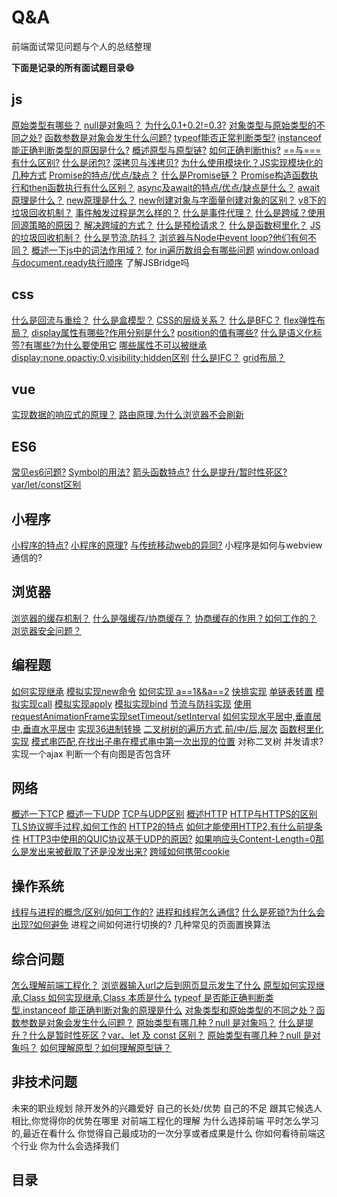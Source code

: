 # Q&A

前端面试常见问题与个人的总结整理

**下面是记录的所有面试题目录:smile:**
## js
<solve ok>[原始类型有哪些？](./../js/primitiveType.md)</solve>
<solve ok>[null是对象吗？](./../js/nullobj.md)</solve>
<solve ok>[为什么0.1+0.2!=0.3?](./../js/numNotEqual.md)</solve>
<solve ok>[对象类型与原始类型的不同之处?](./../js/objDiffPrim.md)</solve>
<solve ok>[函数参数是对象会发生什么问题?](./../js/objparam.md)</solve>
<solve ok>[typeof能否正常判断类型?](./../js/typeof.md)</solve>
<solve ok>[instanceof能正确判断类型的原因是什么?](./../js/instanceof.md)</solve>
<solve ok>[概述原型与原型链?](./../../bigWeb/js/prototype.md)</solve>
<solve ok>[如何正确判断this?](./../js/this.md)</solve>
<solve ok>[==与===有什么区别?](./../js/equal.md)</solve>
<solve ok>[什么是闭包?](./../../bigWeb/js/closure.md)</solve>
<solve ok>[深拷贝与浅拷贝?](./../../bigWeb/js/copy.md)</solve>
<solve ok>[为什么使用模块化？JS实现模块化的几种方式](./../js/module.md)</solve>
<solve ok>[Promise的特点/优点/缺点？](./../js/promise.md#特点)</solve>
<solve ok>[什么是Promise链？](./../js/promise.md#promise链)</solve>
<solve ok>[Promise构造函数执行和then函数执行有什么区别？](./../js/promise.md#promise链)</solve>
<solve ok>[async及await的特点/优点/缺点是什么？](./../js/asyncawait.md)</solve>
<solve ok>[await原理是什么？](./../js/asyncawait.md)</solve>
<solve ok>[new原理是什么？](./../js/new.md)</solve>
<solve ok>[new创建对象与字面量创建对象的区别？](./../js/new.md)</solve>
<solve ok>[v8下的垃圾回收机制？](./../js/v8garbage.md)</solve>
<solve ok>[事件触发过程是怎么样的？](./../js/event.md)</solve>
<solve ok>[什么是事件代理？](./../js/event.md)</solve>
<solve ok>[什么是跨域？使用同源策略的原因？](./../internet/cros.md)</solve>
<solve ok>[解决跨域的方式？](./../../bigWeb/browser/cors.md)</solve>
<solve ok>[什么是预检请求？](./../../bigWeb/browser/cors.md#预检请求)</solve>
<solve ok>[什么是函数柯里化？](./../../bigWeb/js/currying.md#柯里化)</solve>
<solve ok>[JS的垃圾回收机制？](./../../bigWeb/js/garbage.md)</solve>
<solve ok>[什么是节流,防抖？](./../../bigWeb/js/throttling.md#防抖)</solve>
<solve ok>[浏览器与Node中event loop?他们有何不同？](./../../bigWeb/js/eventloop.md)</solve>
<solve ok>[概述一下js中的词法作用域？](./../../bigWeb/js/scope.md)</solve>
<solve ok>[for in遍历数组会有哪些问题](./../../interview/js/diff-for-in-of.md)</solve>
<solve ok>[window.onload与document.ready执行顺序](./../js/onload-ready.md)</solve>
<solve >了解JSBridge吗</solve>

## css
<solve ok>[什么是回流与重绘？](./../../bigWeb/css/reflow.md#回流)</solve>
<solve ok>[什么是盒模型？](./../../bigWeb/css/box.md)</solve>
<solve ok>[CSS的层级关系？](./../../bigWeb/css/level.md)</solve>
<solve ok>[什么是BFC？](./../../bigWeb/css/bfc.md)</solve>
<solve ok>[flex弹性布局？](./../../bigWeb/css/flex.md)</solve>
<solve ok>[display属性有哪些?作用分别是什么?](./../css/display.md)</solve>
<solve ok>[position的值有哪些?](./../css/position.md)</solve>
<solve ok>[什么是语义化标签?有哪些?为什么要使用它](./../../bigWeb/html/semantic.md)</solve>
<solve ok>[哪些属性不可以被继承](./../css/inherit.md)</solve>
<solve ok>[display:none,opactiy:0,visibility:hidden区别](./../css/hideElement.md)</solve>
<solve>[什么是IFC？](./../../bigWeb/css/ifc.md)</solve>
<solve>[grid布局？](http://www.ruanyifeng.com/blog/2019/03/grid-layout-tutorial.html)</solve>
## vue
<solve ok>[实现数据的响应式的原理？](./../../bigWeb/vue/bindData.md)</solve>
<solve ok>[路由原理,为什么浏览器不会刷新](./../../bigWeb/vue/routing.md)</solve>

## ES6
<solve ok>[常见es6问题?](./../js/es6.md)</solve>
<solve ok>[Symbol的用法?](./../../bigWeb/js/symbol.md)</solve>
<solve ok>[箭头函数特点?](./../../bigWeb/js/arrowfun.md#特点)</solve>
<solve ok>[什么是提升/暂时性死区?var/let/const区别](./../other/promote.md)</solve>

## 小程序
<solve ok>[小程序的特点?](./../mini/feature.md)</solve>
<solve ok>[小程序的原理?](./../mini/principle.md)</solve>
<solve ok>[与传统移动web的异同?](./../mini/differentweb.md)</solve>
<solve>小程序是如何与webview通信的?</solve>

## 浏览器
<solve ok>[浏览器的缓存机制？](./../../bigWeb/browser/cache.md)</solve>
<solve ok>[什么是强缓存/协商缓存？](./../../bigWeb/browser/cache.md#强缓存)</solve>
<solve ok>[协商缓存的作用？如何工作的？](./../../bigWeb/browser/cache.md#协商缓存)</solve>
<solve ok>[浏览器安全问题？](./../../bigWeb/browser/safe.md)</solve>


## 编程题
<solve ok>[如何实现继承](./../../coding/js/inherit.md)</solve>
<solve ok>[模拟实现new命令](./../../coding/js/myNew.md)</solve>
<solve ok>[如何实现 a==1&&a==2](./../../coding/js/equalA.md)</solve>
<solve ok>[快排实现](./../../coding/algorithm/quickSort.md)</solve>
<solve ok>[单链表转置](./../../coding/algorithm/linkReserve.md)</solve>
<solve ok>[模拟实现call](./../../coding/js/myCall.md)</solve>
<solve ok>[模拟实现apply](./../../coding/js/myApply.md)</solve>
<solve ok>[模拟实现bind](./../../coding/js/myBind.md)</solve>
<solve ok>[节流与防抖实现](./../code/debounce-throttle.md)</solve>
<solve ok>[使用requestAnimationFrame实现setTimeout/setInterval](./../code/myClock.md)</solve>
<solve ok>[如何实现水平居中,垂直居中,垂直水平居中](./../code/middle-center.md)</solve>
<solve ok>[实现36进制转换](./../code/transfer.md)</solve>
<solve ok>[二叉树树的遍历方式,前/中/后,层次](./../code/treeTraverse.md)</solve>
<solve ok>[函数柯里化实现](./../../bigWeb/js/currying.md)</solve>
<solve ok>[模式串匹配,在找出子串在模式串中第一次出现的位置](./../code/kmp.md)</solve>
<solve>对称二叉树</solve>
<solve>并发请求?</solve>
<solve>实现一个ajax</solve>
<solve>判断一个有向图是否包含环</solve>

## 网络
<solve ok>[概述一下TCP](./../../computerBase/Internet/tcp.md)</solve>
<solve ok>[概述一下UDP](./../../computerBase/Internet/udp.md)</solve>
<solve ok>[TCP与UDP区别](./../../computerBase/Internet/tcp-udp.md)</solve>
<solve ok>[概述HTTP](./../../computerBase/Internet/http.md)</solve>
<solve ok>[HTTP与HTTPS的区别](./../../computerBase/Internet/http.md#HTTPS)</solve>
<solve ok>[TLS协议握手过程,如何工作的](./../../computerBase/Internet/http.md#TLS)</solve>
<solve ok>[HTTP2的特点](./../../computerBase/Internet/http.md#http2)</solve>
<solve ok>[如何才能使用HTTP2,有什么前提条件](./../../computerBase/Internet/http.md#如何使用)</solve>
<solve ok>[HTTP3中使用的QUIC协议基于UDP的原因?](./../../computerBase/Internet/http.md#QUIC)</solve>
<solve ok>[如果响应头Content-Length=0那么是发出来被截取了还是没发出来?](./../../computerBase/Internet/clength.md)</solve>
<solve ok>[跨域如何携带cookie](./../internet/cros.md#cors)</solve>

## 操作系统
<solve ok>[线程与进程的概念/区别/如何工作的?](./../../computerBase/os/difprothr.md)</solve>
<solve ok>[进程和线程怎么通信?](./../../computerBase/os/communicate.md)</solve>
<solve ok>[什么是死锁?为什么会出现?如何避免](./../../computerBase/os/deadlock.md)</solve>
<solve>进程之间如何进行切换的?</solve>
<solve>几种常见的页面置换算法</solve>

## 综合问题
<solve ok>[怎么理解前端工程化？](./../other/engineering.md)</solve>
<solve ok>[浏览器输入url之后到网页显示发生了什么](./../other/inputurl.md)</solve>
<solve ok>[原型如何实现继承,Class 如何实现继承,Class 本质是什么](./../other/inherit.md)</solve>
<solve ok>[typeof 是否能正确判断类型,instanceof 能正确判断对象的原理是什么](./../other/judgeType.md)</solve>
<solve ok>[对象类型和原始类型的不同之处？函数参数是对象会发生什么问题？](./../other/object.md)</solve>
<solve ok>[原始类型有哪几种？null 是对象吗？](./../other/primitive.md)</solve>
<solve ok>[什么是提升？什么是暂时性死区？var、let 及 const 区别？](./../other/promote.md)</solve>
<solve ok>[原始类型有哪几种？null 是对象吗？](./../other/primitive.md)</solve>
<solve ok>[如何理解原型？如何理解原型链？](./../other/prototype.md)</solve>

## 非技术问题
<solve>未来的职业规划</solve>
<solve>除开发外的兴趣爱好</solve>
<solve>自己的长处/优势</solve>
<solve>自己的不足</solve>
<solve>跟其它候选人相比,你觉得你的优势在哪里</solve>
<solve>对前端工程化的理解</solve>
<solve>为什么选择前端</solve>
<solve>平时怎么学习的,最近在看什么</solve>
<solve>你觉得自己最成功的一次分享或者成果是什么</solve>
<solve>你如何看待前端这个行业</solve>
<solve>你为什么会选择我们</solve>

## 目录
